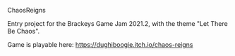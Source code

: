 ChaosReigns

Entry project for the Brackeys Game Jam 2021.2, with the theme "Let There Be Chaos".

Game is playable here: https://dughiboogie.itch.io/chaos-reigns
